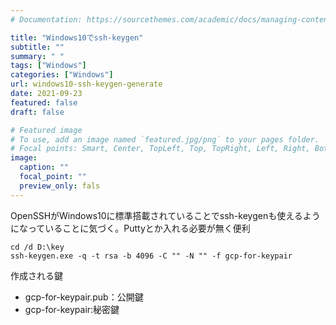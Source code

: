 ```yaml
---
# Documentation: https://sourcethemes.com/academic/docs/managing-content/

title: "Windows10でssh-keygen"
subtitle: ""
summary: " "
tags: ["Windows"]
categories: ["Windows"]
url: windows10-ssh-keygen-generate
date: 2021-09-23
featured: false
draft: false

# Featured image
# To use, add an image named `featured.jpg/png` to your pages folder.
# Focal points: Smart, Center, TopLeft, Top, TopRight, Left, Right, BottomLeft, Bottom, BottomRight.
image:
  caption: ""
  focal_point: ""
  preview_only: fals
---
```




OpenSSHがWindows10に標準搭載されていることでssh-keygenも使えるようになっていることに気づく。Puttyとか入れる必要が無く便利

```
cd /d D:\key
ssh-keygen.exe -q -t rsa -b 4096 -C "" -N "" -f gcp-for-keypair
```

作成される鍵

- gcp-for-keypair.pub：公開鍵
- gcp-for-keypair:秘密鍵

